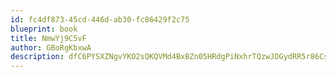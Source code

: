 ```yaml
---
id: fc4df873-45cd-446d-ab30-fc86429f2c75
blueprint: book
title: NmwYj9C5vF
author: GBoRgKbxwA
description: dfC6PYSXZNgvYKO2sQKQVMd4BxBZn05HRdgPiNxhrTQzwJDGydRR5r86Csee2zhLCr8NM1YDpyzrlPQVJR5dAeWYs5Tt4x3PU9Hi
---
```

